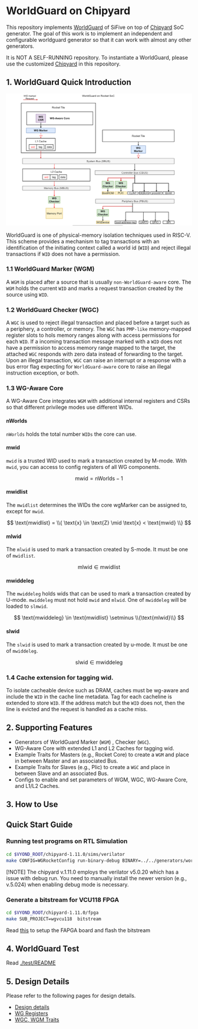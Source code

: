 # WorldGuard on Chipyard
This repository implements [WorldGuard](https://sifive.cdn.prismic.io/sifive/31b03c05-70fa-4dd8-bb06-127fdb4ba85a_WorldGuard-Technical-Paper_v2.4.pdf) of SiFive on top of [Chipyard](../../README.CHIPYARD.md) SoC generator.
The goal of this work is to implement an independent and configurable worldguard generator so that it can work with almost any other generators.

It is NOT A SELF-RUNNING repository. To instantiate a WorldGuard, please use the customized [Chipyard](../../README.md) in this repository.

## 1. WorldGuard Quick Introduction

![WorldGuard Overview](./docs/images/overview.png)

WorldGuard is one of physical-memory isolation techniques used in RISC-V. This scheme provides a mechanism to tag transactions with an identification of the initiating context called a world id (`WID`) and reject illegal transactions if `WID` does not have a permission. 
### 1.1 WorldGuard Marker (WGM)
A `WGM` is placed after a source that is usually `non-WorldGuard-aware` core. The `WGM` holds the current `WID` and marks a request transaction created by the source using `WID`. 


### 1.2 WorldGuard Checker (WGC)
A `WGC` is used to reject illegal transaction and placed before a target such as a periphery, a controller, or memory. The `WGC` has `PMP-like` memory-mapped register slots to hols memory ranges along with access permissions for each `WID`.
If a incoming transaction message marked with a `WID` does not have a permission to access memory range mapped to the target, the attached `WGC` responds with zero data instead of forwarding to the target.
Upon an illegal transaction, `WGC` can raise an interrupt or a response with a bus error flag expecting for `WorldGuard-aware` core to raise an illegal instruction exception, or both.

### 1.3 WG-Aware Core
A WG-Aware Core integrates `WGM` with additional internal registers and CSRs so that different privilege modes use different WIDs.
#### nWorlds
`nWorlds` holds the total number `WIDs` the core can use.
#### mwid
`mwid` is a trusted WID used to mark a transaction created by M-mode. With `mwid`, you can access to config registers of all WG components.

$$
\text{mwid} = \text{nWorlds} - 1
$$

#### mwidlist
The `mwidlist` determines the WIDs the core wgMarker can be assigned to, except for `mwid`.

$$
\text{mwidlist} =  \\{ \text{x} \in \text{Z} \mid \text{x} < \text{mwid} \\}
$$

#### mlwid
The `mlwid` is used to mark a transaction created by S-mode. It must be one of `mwidlist`.

$$
\text{mlwid} \in \text{mwidlist}
$$

#### mwiddeleg
The `mwiddeleg` holds wids that can be used to mark a transaction created by U-mode. `mwiddeleg` must not hold `mwid` and `mlwid`. One of `mwiddeleg` will be loaded to `slmwid`.

$$
\text{mwiddeleg} \in \text{mwidlist} \setminus \\{\text{mlwid}\\}
$$ 

#### slwid
The `slwid` is used to mark a transaction created by u-mode. It must be one of `mwiddeleg`.

$$
\text{slwid} \in \text{mwiddeleg}
$$

### 1.4 Cache extension for tagging wid.
To isolate cacheable device such as DRAM, caches must be wg-aware and include the `WID` in the cache line metadata. Tag for each cacheline is extended to store `WID`.
If the address match but the `WID` does not, then the line is evicted and the request is handled as a cache miss.

## 2. Supporting Features
- Generators of WorldGuard Marker (`WGM`) , Checker (`WGC`).
- WG-Aware Core with extended L1 and L2 Caches for tagging wid.
- Example Traits for Masters (e.g., Rocket Core) to create a `WGM` and place in between Master and an associated Bus.
- Example Traits for Slaves (e.g., Plic) to create a `WGC` and place in between Slave and an associated Bus.
- Configs to enable and set parameters of WGM, WGC, WG-Aware Core, and L1/L2 Caches.


## 3. How to Use
## Quick Start Guide
### Running test programs on RTL Simulation
```sh
cd $VYOND_ROOT/chipyard-1.11.0/sims/verilator
make CONFIG=WGRocketConfig run-binary-debug BINARY=../../generators/worldguard/tests/sims/src/read_unauthorized_cacheline1.riscv
```

[!NOTE] 
The chipyard v.1.11.0 employs the verilator v5.0.20 which has a issue with debug run. You need to manually install the newer version (e.g., v.5.024) when enabling debug mode is necessary.

### Generate a bitstream for VCU118 FPGA
```sh
cd $VYOND_ROOT/chipyard-1.11.0/fpga
make SUB_PROJECT=wgvcu118  bitstream
```
Read [this](https://chipyard.readthedocs.io/en/stable/Prototyping/VCU118.html) to setup the FAPGA board and flash the bitstream


## 4. WorldGuard Test 
Read [./test/README](./tests/README.md)

## 5. Design Details
Please refer to the following pages for design details.
- [Design details](./docs/Design.md)
- [WG Registers](./docs/Registers.md)
- [WGC, WGM Traits](./docs/Traits.md)
